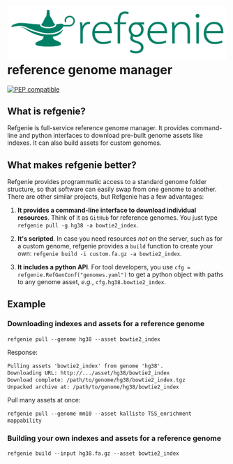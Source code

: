 
# <img src="img/refgenie_logo.svg" class="img-header"> reference genome manager

[![PEP compatible](http://pepkit.github.io/img/PEP-compatible-green.svg)](http://pepkit.github.io)

## What is refgenie?

Refgenie is full-service reference genome manager. It provides command-line and python interfaces to download pre-built genome assets like indexes. It can also build assets for custom genomes.

## What makes refgenie better?

Refgenie provides programmatic access to a standard genome folder structure, so that software can easily swap from one genome to another. There are other similar projects, but Refgenie has a few advantages:

1. **It provides a command-line interface to download individual resources**. Think of it as `GitHub` for reference genomes. You just type `refgenie pull -g hg38 -a bowtie2_index`.

2. **It's scripted**. In case you need resources *not* on the server, such as for a custom genome, refgenie provides a `build` function to create your own: `refgenie build -i custom.fa.gz -a bowtie2_index`.

3. **It includes a python API**. For tool developers, you use `cfg = refgenie.RefGenConf("genomes.yaml")` to get a python object with paths to any genome asset, *e.g.*, `cfg.hg38.bowtie2_index`.



## Example

### Downloading indexes and assets for a reference genome


```console
refgenie pull --genome hg38 --asset bowtie2_index
```

Response:
```console
Pulling assets 'bowtie2_index' from genome 'hg38'.
Downloading URL: http://.../asset/hg38/bowtie2_index
Download complete: /path/to/genome/hg38/bowtie2_index.tgz
Unpacked archive at: /path/to/genome/hg38/bowtie2_index
```

Pull many assets at once:
```console
refgenie pull --genome mm10 --asset kallisto TSS_enrichment mappability
```

### Building your own indexes and assets for a reference genome


```console
refgenie build --input hg38.fa.gz --asset bowtie2_index
```

